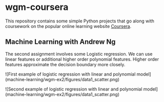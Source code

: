 # wgm-coursera
This repository contains some simple Python projects that 
go along with coursework on the popular online learning 
website [Coursera](https://www.coursera.org). 


## Machine Learning with Andrew Ng

The second assignment involves some Logistic regression.  We can use
linear features or additional higher order polynomial features. Higher 
order features approximate the decision boundary more closely.  

![First example of logistic regression with linear and polynomial model]
(machine-learning/wgm-ex2/figures/data1_scatter.png)

![Second example of logistic regression with linear and polynomial model]
(machine-learning/wgm-ex2/figures/data1_scatter.png)
